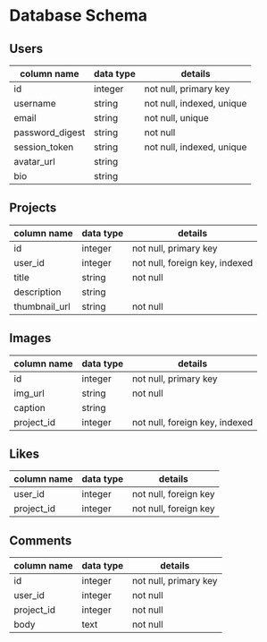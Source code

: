 # Database Schema

## Users

column name     | data type | details
--------------- | --------- | -------------------------
id              | integer   | not null, primary key
username        | string    | not null, indexed, unique
email           | string    | not null, unique
password_digest | string    | not null
session_token   | string    | not null, indexed, unique
avatar_url      | string    |
bio             | string    |

## Projects

column name   | data type | details
------------- | --------- | -------------------------------------------------
id            | integer   | not null, primary key
user_id       | integer   | not null, foreign key, indexed
title         | string    | not null
description   | string    |
thumbnail_url | string    | not null

## Images

column name | data type | details
----------- | --------- | ----------------------------------------------------
id          | integer   | not null, primary key
img_url     | string    | not null
caption     | string    |
project_id  | integer   | not null, foreign key, indexed

## Likes

column name | data type | details
----------- | --------- | ----------------------------------------------------
user_id     | integer   | not null, foreign key
project_id  | integer   | not null, foreign key

## Comments

column name | data type | details
----------- | --------- | ---------------------
id          | integer   | not null, primary key
user_id     | integer   | not null
project_id  | integer   | not null
body        | text    | not null
